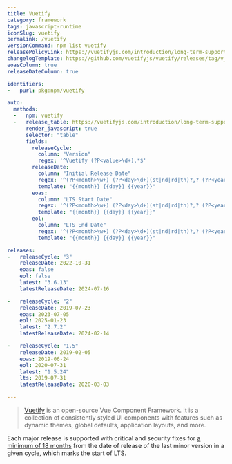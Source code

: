 ```yaml
---
title: Vuetify
category: framework
tags: javascript-runtime
iconSlug: vuetify
permalink: /vuetify
versionCommand: npm list vuetify
releasePolicyLink: https://vuetifyjs.com/introduction/long-term-support/
changelogTemplate: https://github.com/vuetifyjs/vuetify/releases/tag/v__LATEST__
eoasColumn: true
releaseDateColumn: true

identifiers:
-   purl: pkg:npm/vuetify

auto:
  methods:
  -   npm: vuetify
  -   release_table: https://vuetifyjs.com/introduction/long-term-support/
      render_javascript: true
      selector: "table"
      fields:
        releaseCycle:
          column: "Version"
          regex: '^Vuetify (?P<value>\d+).*$'
        releaseDate:
          column: "Initial Release Date"
          regex: '^(?P<month>\w+) (?P<day>\d+)(st|nd|rd|th)?,? (?P<year>\d{4}).*$'
          template: "{{month}} {{day}} {{year}}"
        eoas:
          column: "LTS Start Date"
          regex: '^(?P<month>\w+) (?P<day>\d+)(st|nd|rd|th)?,? (?P<year>\d{4}).*$'
          template: "{{month}} {{day}} {{year}}"
        eol:
          column: "LTS End Date"
          regex: '^(?P<month>\w+) (?P<day>\d+)(st|nd|rd|th)?,? (?P<year>\d{4}).*$'
          template: "{{month}} {{day}} {{year}}"

releases:
-   releaseCycle: "3"
    releaseDate: 2022-10-31
    eoas: false
    eol: false
    latest: "3.6.13"
    latestReleaseDate: 2024-07-16

-   releaseCycle: "2"
    releaseDate: 2019-07-23
    eoas: 2023-07-05
    eol: 2025-01-23
    latest: "2.7.2"
    latestReleaseDate: 2024-02-14

-   releaseCycle: "1.5"
    releaseDate: 2019-02-05
    eoas: 2019-06-24
    eol: 2020-07-31
    latest: "1.5.24"
    lts: 2019-07-31
    latestReleaseDate: 2020-03-03

---
```


> [Vuetify](https://vuetifyjs.com/) is an open-source Vue Component Framework. It is a collection
> of consistently styled UI components with features such as dynamic themes, global defaults,
> application layouts, and more.

Each major release is supported with critical and security fixes for [a minimum of 18 months](https://vuetifyjs.com/introduction/long-term-support/)
from the date of release of the last minor version in a given cycle, which marks the start of LTS.

